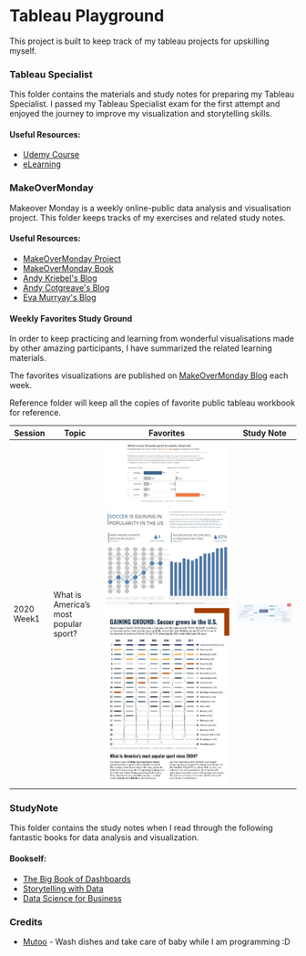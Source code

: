 # Tableau Playground
This project is built to keep track of my tableau projects for upskilling myself.


### Tableau Specialist
This folder contains the materials and study notes for preparing my Tableau Specialist. 
I passed my Tableau Specialist exam for the first attempt and enjoyed the journey to improve my visualization and storytelling skills.

#### Useful Resources: 
* [Udemy Course](https://www.udemy.com/course/tableau-specialist-certification-prep/learn/)
* [eLearning](https://elearning.tableau.com/)


### MakeOverMonday
Makeover Monday is a weekly online-public data analysis and visualisation project. 
This folder keeps tracks of my exercises and related study notes.

#### Useful Resources:
* [MakeOverMonday Project](https://www.makeovermonday.co.uk/)
* [MakeOverMonday Book](https://www.amazon.com.au/MakeoverMonday-Improving-Visualize-Analyze-Chart-ebook/dp/B07JDTZ63N)
* [Andy Kriebel's Blog](http://www.vizwiz.com/)
* [Andy Cotgreave's Blog](https://gravyanecdote.com/)
* [Eva Murryay's Blog](https://trimydata.com/author/trimydata/)

#### Weekly Favorites Study Ground
In order to keep practicing and learning from wonderful visualisations made by other amazing participants, I have summarized the related learning materials. 

The favorites visualizations are published on [MakeOverMonday Blog](https://www.makeovermonday.co.uk/blog/) each week. 

Reference folder will keep all the copies of favorite public tableau workbook for reference. 

| Session | Topic | Favorites | Study Note|
| ---- | ------ | --------| -------|
| 2020 Week1| What is America’s most popular sport?|![Image of Favorites](MakeOverMonday/2020Week1/Reference/BarRankChart.jpeg) ![Image of Favorites](MakeOverMonday/2020Week1/Reference/CombRankChart.jpeg) ![Image of Favorites](MakeOverMonday/2020Week1/Reference/SignomalRankChart.jpeg) |![Image of Study Note](MakeOverMonday/2020Week1/2020Week1StudyNote.png)|


### StudyNote
This folder contains the study notes when I read through the following fantastic books for data analysis and visualization. 

#### Bookself:
* [The Big Book of Dashboards](https://www.amazon.com.au/Big-Book-Dashboards-Visualizing-Real-world/dp/1119282713)
* [Storytelling with Data](https://www.amazon.com.au/Storytelling-Data-Visualization-Business-Professionals/dp/1119002257/ref=pd_lpo_14_t_1/358-0748540-0097346?_encoding=UTF8&pd_rd_i=1119002257&pd_rd_r=fd23b93c-af90-48c4-bdc1-f1a99396dc1e&pd_rd_w=DR04V&pd_rd_wg=kbEtW&pf_rd_p=ad2d1e6e-bc60-4795-b4c0-2dbd35f6678d&pf_rd_r=WV4CVP0ZY66XM2E27453&psc=1&refRID=WV4CVP0ZY66XM2E27453)
* [Data Science for Business](https://www.amazon.com.au/Data-Science-Business-Data-Analytic-Thinking/dp/1449361323/ref=reads_cwrtbar_2/358-0748540-0097346?_encoding=UTF8&pd_rd_i=1449361323&pd_rd_r=935cd414-99b2-41db-abe1-231cb08a04d3&pd_rd_w=4xMGZ&pd_rd_wg=Er64H&pf_rd_p=179154b0-e028-4df7-8937-c07b49319319&pf_rd_r=VQ4VBCWP0KRJMA2YZTXT&psc=1&refRID=VQ4VBCWP0KRJMA2YZTXT)

### Credits
* [Mutoo](https://github.com/mutoo) - Wash dishes and take care of baby while I am programming :D
